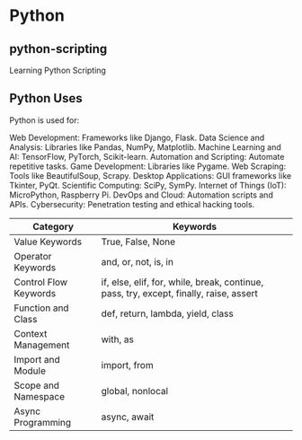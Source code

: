 # Python

## python-scripting

Learning Python Scripting

## Python Uses

Python is used for:

Web Development: Frameworks like Django, Flask.
Data Science and Analysis: Libraries like Pandas, NumPy, Matplotlib.
Machine Learning and AI: TensorFlow, PyTorch, Scikit-learn.
Automation and Scripting: Automate repetitive tasks.
Game Development: Libraries like Pygame.
Web Scraping: Tools like BeautifulSoup, Scrapy.
Desktop Applications: GUI frameworks like Tkinter, PyQt.
Scientific Computing: SciPy, SymPy.
Internet of Things (IoT): MicroPython, Raspberry Pi.
DevOps and Cloud: Automation scripts and APIs.
Cybersecurity: Penetration testing and ethical hacking tools.

| Category | Keywords |
|----------|----------|
| Value Keywords | True, False, None |
| Operator Keywords | and, or, not, is, in |
| Control Flow Keywords | if, else, elif, for, while, break, continue, pass, try, except, finally, raise, assert |
| Function and Class | def, return, lambda, yield, class |
| Context Management | with, as |
| Import and Module | import, from |
| Scope and Namespace | global, nonlocal |
| Async Programming | async, await |
